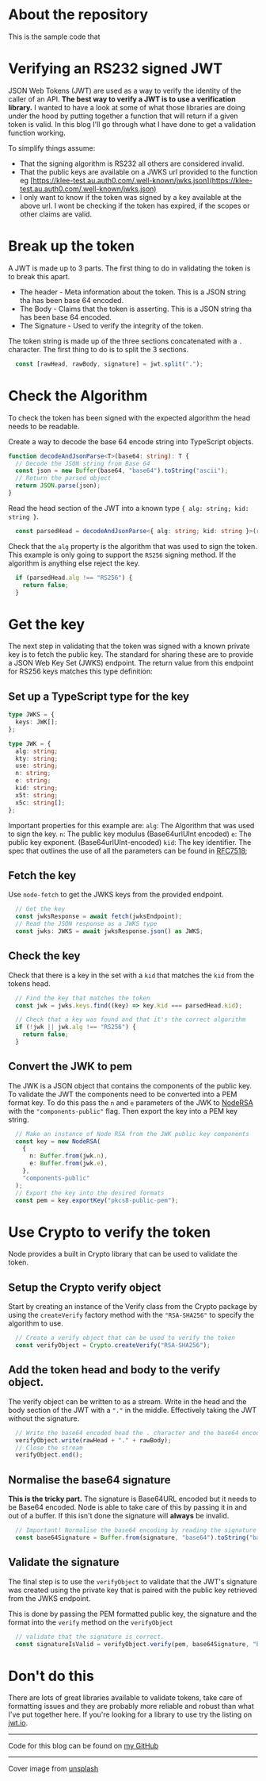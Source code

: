 # About the repository

This is the sample code that

# Verifying an RS232 signed JWT

JSON Web Tokens (JWT) are used as a way to verify the identity of the caller of an API.
**The best way to verify a JWT is to use a verification library.**
I wanted to have a look at some of what those libraries are doing under the hood by putting together a function that will return if a given token is valid. In this blog I'll go through what I have done to get a validation function working.

To simplify things assume:

- That the signing algorithm is RS232 all others are considered invalid.
- That the public keys are available on a JWKS url provided to the function eg [https://klee-test.au.auth0.com/.well-known/jwks.json](https://klee-test.au.auth0.com/.well-known/jwks.json)
- I only want to know if the token was signed by a key available at the above url. I wont be checking if the token has expired, if the scopes or other claims are valid.

# Break up the token

A JWT is made up to 3 parts. The first thing to do in validating the token is to break this apart.

- The header - Meta information about the token. This is a JSON string tha has been base 64 encoded.
- The Body - Claims that the token is asserting. This is a JSON string tha has been base 64 encoded.
- The Signature - Used to verify the integrity of the token.

The token string is made up of the three sections concatenated with a `.` character. The first thing to do is to split the 3 sections.

```Typescript
  const [rawHead, rawBody, signature] = jwt.split(".");
```

# Check the Algorithm

To check the token has been signed with the expected algorithm the head needs to be readable.

Create a way to decode the base 64 encode string into TypeScript objects.

```TypeScript
function decodeAndJsonParse<T>(base64: string): T {
  // Decode the JSON string from Base 64
  const json = new Buffer(base64, "base64").toString("ascii");
  // Return the parsed object
  return JSON.parse(json);
}
```

Read the head section of the JWT into a known type `{ alg: string; kid: string }`.

```Typescript
  const parsedHead = decodeAndJsonParse<{ alg: string; kid: string }>(rawHead);
```

Check that the `alg` property is the algorithm that was used to sign the token. This example is only going to support the `RS256` signing method. If the algorithm is anything else reject the key.

```Typescript
  if (parsedHead.alg !== "RS256") {
    return false;
  }
```

# Get the key

The next step in validating that the token was signed with a known private key is to fetch the public key. The standard for sharing these are to provide a JSON Web Key Set (JWKS) endpoint. The return value from this endpoint for RS256 keys matches this type definition:

## Set up a TypeScript type for the key

```Typescript
type JWKS = {
  keys: JWK[];
};

type JWK = {
  alg: string;
  kty: string;
  use: string;
  n: string;
  e: string;
  kid: string;
  x5t: string;
  x5c: string[];
};

```

Important properties for this example are:
`alg`: The Algorithm that was used to sign the key.
`n`: The public key modulus (Base64urlUInt encoded)
`e`: The public key exponent. (Base64urlUInt-encoded)
`kid`: The key identifier.
The spec that outlines the use of all the parameters can be found in [RFC7518](https://tools.ietf.org/html/rfc7518#section-6.3.1);

## Fetch the key

Use `node-fetch` to get the JWKS keys from the provided endpoint.

```Typescript
  // Get the key
  const jwksResponse = await fetch(jwksEndpoint);
  // Read the JSON response as a JWKS type
  const jwks: JWKS = await jwksResponse.json() as JWKS;
```

## Check the key

Check that there is a key in the set with a `kid` that matches the `kid` from the tokens head.

```Typescript
  // Find the key that matches the token
  const jwk = jwks.keys.find((key) => key.kid === parsedHead.kid);

  // Check that a key was found and that it's the correct algorithm
  if (!jwk || jwk.alg !== "RS256") {
    return false;
  }
```

## Convert the JWK to pem

The JWK is a JSON object that contains the components of the public key. To validate the JWT the components need to be converted into a PEM format key.
To do this pass the `n` and `e` parameters of the JWK to [NodeRSA](https://github.com/rzcoder/node-rsa) with the `"components-public"` flag. Then export the key into a PEM key string.

```TypeScript
  // Make an instance of Node RSA from the JWK public key components
  const key = new NodeRSA(
    {
      n: Buffer.from(jwk.n),
      e: Buffer.from(jwk.e),
    },
    "components-public"
  );
  // Export the key into the desired formats
  const pem = key.exportKey("pkcs8-public-pem");
```

# Use Crypto to verify the token

Node provides a built in Crypto library that can be used to validate the token.

## Setup the Crypto verify object

Start by creating an instance of the Verify class from the Crypto package by using the `createVerify` factory method with the `"RSA-SHA256"` to specify the algorithm to use.

```Typescript
  // Create a verify object that can be used to verify the token
  const verifyObject = Crypto.createVerify("RSA-SHA256");
```

## Add the token head and body to the verify object.

The verify object can be written to as a stream. Write in the head and the body section of the JWT with a `"."` in the middle. Effectively taking the JWT without the signature.

```Typescript
  // Write the base64 encoded head the . character and the base64 encoded body to the stream.
  verifyObject.write(rawHead + "." + rawBody);
  // Close the stream
  verifyObject.end();
```

## Normalise the base64 signature

**This is the tricky part.** The signature is Base64URL encoded but it needs to be Base64 encoded. Node is able to take care of this by passing it in and out of a buffer. If this isn't done the signature will **always** be invalid.

```Typescript
  // Important! Normalise the base64 encoding by reading the signature in and writing it out.
  const base64Signature = Buffer.from(signature, "base64").toString("base64");
```

## Validate the signature

The final step is to use the `verifyObject` to validate that the JWT's signature was created using the private key that is paired with the public key retrieved from the JWKS endpoint.

This is done by passing the PEM formatted public key, the signature and the format into the `verify` method on the `verifyObject`

```Typescript
  // validate that the signature is correct.
  const signatureIsValid = verifyObject.verify(pem, base64Signature, "base64");
```

# Don't do this

There are lots of great libraries available to validate tokens, take care of formatting issues and they are probably more reliable and robust than what I've put together here. If you're looking for a library to use try the listing on [jwt.io](https://jwt.io/).

---

Code for this blog can be found on [my GitHub](https://github.com/KleeUT/TypescriptJWTValidator)

---

Cover image from [unsplash](https://unsplash.com/photos/C3rK5toz0qA)
